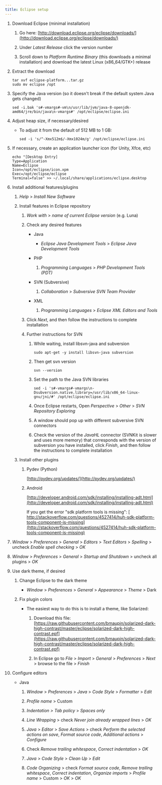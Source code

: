 ```yaml
---
title: Eclipse setup
---
```


1. Download Eclipse (minimal installation)

   1. Go here: [http://download.eclipse.org/eclipse/downloads/](http://download.eclipse.org/eclipse/downloads/)

   1. Under _Latest Release_ click the version number

   1. Scroll down to _Platform Runtime Binary_ (this downloads a minimal installation) and download the latest Linux (x86_64/GTK+) release

1. Extract the download

   ```
   tar xvf eclipse-platform...tar.gz
   sudo mv eclipse /opt
   ```

1. Specify the Java version (so it doesn't break if the default system Java gets changed)

   ```
   sed -i.bak 's#-vmargs#-vm\n/usr/lib/jvm/java-8-openjdk-amd64/jre/bin/java\n-vmargs#' /opt/eclipse/eclipse.ini
   ```

1. Adjust heap size, if necessary/desired

   - To adjust it from the default of 512 MB to 1 GB:
     ```
     sed -i 's/^-Xmx512m$/-Xmx1024m/g' /opt/eclipse/eclipse.ini
     ```

1. If necessary, create an application launcher icon (for Unity, Xfce, etc)

   ```
   echo "[Desktop Entry]
   Type=Application
   Name=Eclipse
   Icon=/opt/eclipse/icon.xpm
   Exec=/opt/eclipse/eclipse
   Terminal=false" >> ~/.local/share/applications/eclipse.desktop
   ```

1. Install additional features/plugins

   1. _Help_ > _Install New Software_

   1. Install features in Eclipse repository

      1. _Work with_ > _name of current Eclipse version_ (e.g. Luna)

      1. Check any desired features

         - Java

           - _Eclipse Java Development Tools_ > _Eclipse Java Development Tools_

         - PHP

           1. _Programming Languages_ > _PHP Development Tools (PDT)_

         - SVN (Subversive)

           1. _Collaboration_ > _Subversive SVN Team Provider_

         - XML
           1. _Programming Languages_ > _Eclipse XML Editors and Tools_

      1. Click _Next_, and then follow the instructions to complete installation

      1. Further instructions for SVN

         1. While waiting, install libsvn-java and subversion
            ```
            sudo apt-get -y install libsvn-java subversion
            ```
         1. Then get svn version
            ```
            svn --version
            ```
         1. Set the path to the Java SVN libraries

            ```
            sed -i 's#-vmargs#-vmargs\n-Dsubversion.native.library=/usr/lib/x86_64-linux-gnu/jni/#' /opt/eclipse/eclipse.ini
            ```

         1. Once Eclipse restarts, Open _Perspective_ > _Other_ > _SVN Repository Exploring_

         1. A window should pop up with different subversive SVN connectors

         1. Check the version of the _JavaHL_ connector (SVNKit is slower and uses more memory) that corresponds with the version of subversion you have installed, click _Finish_, and then follow the instructions to complete installation

   1. Install other plugins

      1. Pydev (Python)

         [http://pydev.org/updates/](http://pydev.org/updates/)

      1. Android

         [http://developer.android.com/sdk/installing/installing-adt.html](http://developer.android.com/sdk/installing/installing-adt.html)

         If you get the error "sdk platform tools is missing": [
         http://stackoverflow.com/questions/4527414/huh-sdk-platform-tools-component-is-missing](http://stackoverflow.com/questions/4527414/huh-sdk-platform-tools-component-is-missing)

1. _Window_ > _Preferences_ > _General_ > _Editors_ > _Text Editors_ > _Spelling_ > uncheck _Enable spell checking_ > _OK_
1. _Window_ > _Preferences_ > _General_ > _Startup and Shutdown_ > uncheck all plugins > _OK_

1. Use dark theme, if desired

   1. Change Eclipse to the dark theme

      - _Window_ > _Preferences_ > _General_ > _Appearance_ > _Theme_ > Dark

   1. Fix plugin colors

      - The easiest way to do this is to install a theme, like Solarized:

        1. Download this file: [https://raw.githubusercontent.com/bmaupin/solarized-dark-high-contrast/master/eclipse/solarized-dark-high-contrast.epf](https://raw.githubusercontent.com/bmaupin/solarized-dark-high-contrast/master/eclipse/solarized-dark-high-contrast.epf)

        1. In Eclipse go to _File_ > _Import_ > _General_ > _Preferences_ > _Next_ > browse to the file > _Finish_

1. Configure editors

   - Java

     1. _Window_ > _Preferences_ > _Java_ > _Code Style_ > _Formatter_ > _Edit_

     1. _Profile name_ > Custom

     1. _Indentation > Tab policy_ > _Spaces only_

     1. _Line Wrapping_ > check _Never join already wrapped lines_ > _OK_

     1. _Java_ > _Editor_ > _Save Actions_ > check _Perform the selected actions on save_, _Format source code_, _Additional actions_ > _Configure_

     1. Check _Remove trailing whitespace_, _Correct indentation_ > _OK_

     1. _Java_ > _Code Style_ > _Clean Up_ > _Edit_

     1. _Code Organizing_ > check _Format source code_, _Remove trailing whitespace_, _Correct indentation_, _Organize imports_ > _Profile name_ > Custom > _OK_ > _OK_
